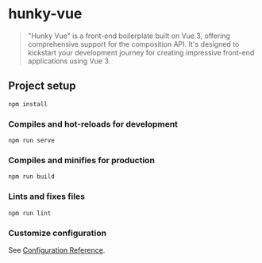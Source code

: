 # hunky-vue
> "Hunky Vue" is a front-end boilerplate built on Vue 3, offering comprehensive support for the composition API. It's designed to kickstart your development journey for creating impressive front-end applications using Vue 3.
## Project setup
```
npm install
```

### Compiles and hot-reloads for development
```
npm run serve
```

### Compiles and minifies for production
```
npm run build
```

### Lints and fixes files
```
npm run lint
```

### Customize configuration
See [Configuration Reference](https://cli.vuejs.org/config/).

